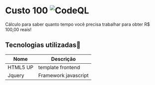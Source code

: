 # Custo 100 ![CodeQL](https://github.com/thiago-roock/BoraPlanejar/workflows/CodeQL/badge.svg)
 Cálculo para saber quanto tempo você precisa trabalhar para obter R$ 100,00 reais!

## Tecnologias utilizadas🚀 

| Nome   | Descrição                  |
| ---------- |  --------------------- |
| HTML5 UP| template frontend   |
| Jquery   |  Framework javascript   |
